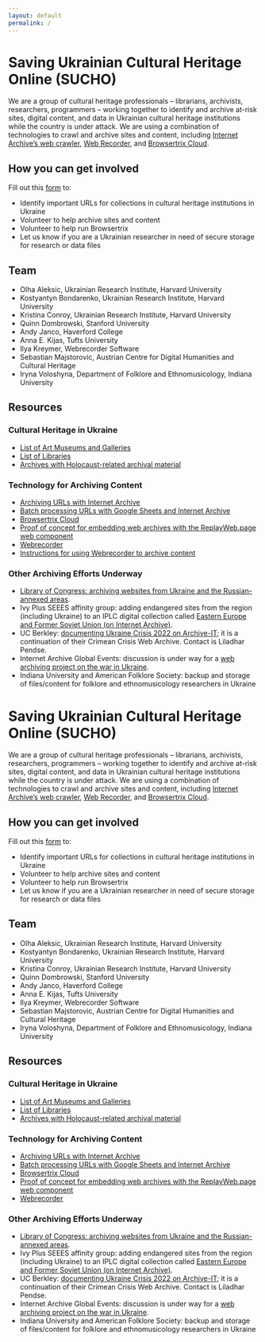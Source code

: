 ```yaml
---
layout: default
permalink: /
---
```


# Saving Ukrainian Cultural Heritage Online (SUCHO)

We are a group of cultural heritage professionals – librarians, archivists, researchers, programmers – working together to identify and archive at-risk sites, digital content, and data in Ukrainian cultural heritage institutions while the country is under attack. We are using a combination of technologies to crawl and archive sites and content, including [Internet Archive’s web crawler](https://archive.org/web/), [Web Recorder](https://webrecorder.net/), and [Browsertrix Cloud](https://browsertrix.cloud/). 


## How you can get involved
Fill out this [form](https://docs.google.com/forms/d/e/1FAIpQLSffa64-l6qXqEumAcf38OEOrTFeYZEmF531PNv9ZgzNFbcgxQ/viewform) to:
- Identify important URLs for collections in cultural heritage institutions in Ukraine
- Volunteer to help archive sites and content
- Volunteer to help run Browsertrix
- Let us know if you are a Ukrainian researcher in need of secure storage for research or data files 

## Team
- Olha Aleksic, Ukrainian Research Institute, Harvard University
- Kostyantyn Bondarenko, Ukrainian Research Institute, Harvard University
- Kristina Conroy, Ukrainian Research Institute, Harvard University
- Quinn Dombrowski, Stanford University
- Andy Janco, Haverford College
- Anna E. Kijas, Tufts University
- Ilya Kreymer, Webrecorder Software
- Sebastian Majstorovic, Austrian Centre for Digital Humanities and Cultural Heritage 
- Iryna Voloshyna, Department of Folklore and Ethnomusicology, Indiana University

## Resources
### Cultural Heritage in Ukraine
- [List of Art Museums and Galleries](https://en.wikipedia.org/wiki/List_of_art_museums_and_galleries_in_Ukraine) 
- [List of Libraries](https://en.wikipedia.org/wiki/Category:Libraries_in_Ukraine)
- [Archives with Holocaust-related archival material](https://portal.ehri-project.eu/countries/ua#ua-child-item-search)

### Technology for Archiving Content
- [Archiving URLs with Internet Archive](https://help.archive.org/hc/en-us/articles/360001513491-Save-Pages-in-the-Wayback-Machine)
- [Batch processing URLs with Google Sheets and Internet Archive](https://archive.org/services/wayback-gsheets/)
- [Browsertrix Cloud](https://browsertrix.cloud)
- [Proof of concept for embedding web archives with the ReplayWeb.page web component](https://inkdroid.org/web-archives)
- [Webrecorder](https://webrecorder.net/)
- [Instructions for using Webrecorder to archive content](https://www.sucho.org/webrecorder-browser-plugin-instructions)

### Other Archiving Efforts Underway
- [Library of Congress: archiving websites from Ukraine and the Russian-annexed areas](https://www.loc.gov/web-archives/?fa=language:russian%7Clocation:ukraine). 
- Ivy Plus SEEES affinity group: adding endangered sites from the region (including Ukraine) to an IPLC digital collection called [Eastern Europe and Former Soviet Union (on Internet Archive)](https://archive-it.org/collections/11360).
- UC Berkley: [documenting Ukraine Crisis 2022 on Archive-IT](https://archive-it.org/collections/18809); it is a continuation of their Crimean Crisis Web Archive. Contact is Liladhar Pendse. 
- Internet Archive Global Events: discussion is under way for a [web archiving project on the war in Ukraine](https://archive-it.org/home/IAGlobalEvents).
- Indiana University and American Folklore Society: backup and storage of files/content for folklore and ethnomusicology researchers in Ukraine


# Saving Ukrainian Cultural Heritage Online (SUCHO)

We are a group of cultural heritage professionals – librarians, archivists, researchers, programmers – working together to identify and archive at-risk sites, digital content, and data in Ukrainian cultural heritage institutions while the country is under attack. We are using a combination of technologies to crawl and archive sites and content, including [Internet Archive’s web crawler](https://archive.org/web/), [Web Recorder](https://webrecorder.net/), and [Browsertrix Cloud](https://browsertrix.cloud/). 


## How you can get involved
Fill out this [form](https://docs.google.com/forms/d/e/1FAIpQLSffa64-l6qXqEumAcf38OEOrTFeYZEmF531PNv9ZgzNFbcgxQ/viewform) to:
- Identify important URLs for collections in cultural heritage institutions in Ukraine
- Volunteer to help archive sites and content
- Volunteer to help run Browsertrix
- Let us know if you are a Ukrainian researcher in need of secure storage for research or data files 

## Team
- Olha Aleksic, Ukrainian Research Institute, Harvard University
- Kostyantyn Bondarenko, Ukrainian Research Institute, Harvard University
- Kristina Conroy, Ukrainian Research Institute, Harvard University
- Quinn Dombrowski, Stanford University
- Andy Janco, Haverford College
- Anna E. Kijas, Tufts University
- Ilya Kreymer, Webrecorder Software
- Sebastian Majstorovic, Austrian Centre for Digital Humanities and Cultural Heritage 
- Iryna Voloshyna, Department of Folklore and Ethnomusicology, Indiana University

## Resources
### Cultural Heritage in Ukraine
- [List of Art Museums and Galleries](https://en.wikipedia.org/wiki/List_of_art_museums_and_galleries_in_Ukraine) 
- [List of Libraries](https://en.wikipedia.org/wiki/Category:Libraries_in_Ukraine)
- [Archives with Holocaust-related archival material](https://portal.ehri-project.eu/countries/ua#ua-child-item-search)

### Technology for Archiving Content
- [Archiving URLs with Internet Archive](https://webrecorder.net/)
- [Batch processing URLs with Google Sheets and Internet Archive](https://archive.org/services/wayback-gsheets/)
- [Browsertrix Cloud](https://browsertrix.cloud)
- [Proof of concept for embedding web archives with the ReplayWeb.page web component](https://inkdroid.org/web-archives)
- [Webrecorder](https://webrecorder.net/)

### Other Archiving Efforts Underway
- [Library of Congress: archiving websites from Ukraine and the Russian-annexed areas](https://www.loc.gov/web-archives/?fa=language:russian%7Clocation:ukraine). 
- Ivy Plus SEEES affinity group: adding endangered sites from the region (including Ukraine) to an IPLC digital collection called [Eastern Europe and Former Soviet Union (on Internet Archive)](https://archive-it.org/collections/11360).
- UC Berkley: [documenting Ukraine Crisis 2022 on Archive-IT](https://archive-it.org/collections/18809); it is a continuation of their Crimean Crisis Web Archive. Contact is Liladhar Pendse. 
- Internet Archive Global Events: discussion is under way for a [web archiving project on the war in Ukraine](https://archive-it.org/home/IAGlobalEvents).
- Indiana University and American Folklore Society: backup and storage of files/content for folklore and ethnomusicology researchers in Ukraine
